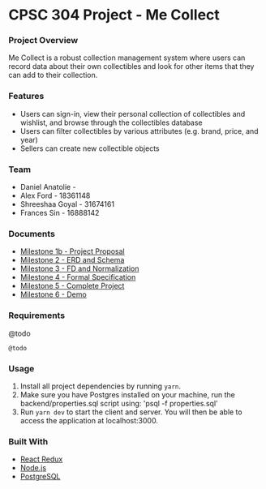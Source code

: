 # CPSC 304 Project - Me Collect
### Project Overview
Me Collect is a robust collection management system where users can record data about their own collectibles and look for other items that they can add to their collection. 

### Features
* Users can sign-in, view their personal collection of collectibles and wishlist, and browse through the collectibles database
* Users can filter collectibles by various attributes (e.g. brand, price, and year)
* Sellers can create new collectible objects

### Team
* Daniel Anatolie - 
* Alex Ford - 18361148
* Shreeshaa Goyal - 31674161
* Frances Sin - 16888142

### Documents
* [Milestone 1b - Project Proposal]()
* [Milestone 2 - ERD and Schema]()
* [Milestone 3 - FD and Normalization]()
* [Milestone 4 - Formal Specification]()
* [Milestone 5 - Complete Project]()
* [Milestone 6 - Demo]()

### Requirements
@todo
```
@todo
```

### Usage
1) Install all project dependencies by running `yarn`.
2) Make sure you have Postgres installed on your machine, run the backend/properties.sql script using:
'psql -f properties.sql'
3) Run `yarn dev` to start the client and server. 
You will then be able to access the application at localhost:3000.


### Built With

* [React Redux](https://react-redux.js.org/) 
* [Node.js](https://nodejs.org/en/docs/) 
* [PostgreSQL](https://www.postgresql.org/) 




